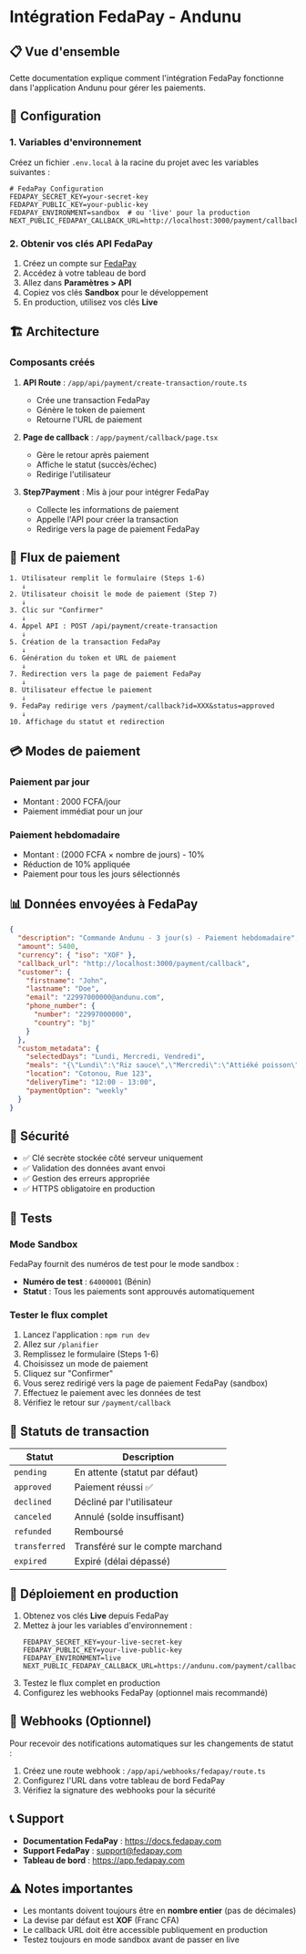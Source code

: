 # Intégration FedaPay - Andunu

## 📋 Vue d'ensemble

Cette documentation explique comment l'intégration FedaPay fonctionne dans l'application Andunu pour gérer les paiements.

## 🔧 Configuration

### 1. Variables d'environnement

Créez un fichier `.env.local` à la racine du projet avec les variables suivantes :

```env
# FedaPay Configuration
FEDAPAY_SECRET_KEY=your-secret-key
FEDAPAY_PUBLIC_KEY=your-public-key
FEDAPAY_ENVIRONMENT=sandbox  # ou 'live' pour la production
NEXT_PUBLIC_FEDAPAY_CALLBACK_URL=http://localhost:3000/payment/callback
```

### 2. Obtenir vos clés API FedaPay

1. Créez un compte sur [FedaPay](https://fedapay.com)
2. Accédez à votre tableau de bord
3. Allez dans **Paramètres > API**
4. Copiez vos clés **Sandbox** pour le développement
5. En production, utilisez vos clés **Live**

## 🏗️ Architecture

### Composants créés

1. **API Route** : `/app/api/payment/create-transaction/route.ts`
   - Crée une transaction FedaPay
   - Génère le token de paiement
   - Retourne l'URL de paiement

2. **Page de callback** : `/app/payment/callback/page.tsx`
   - Gère le retour après paiement
   - Affiche le statut (succès/échec)
   - Redirige l'utilisateur

3. **Step7Payment** : Mis à jour pour intégrer FedaPay
   - Collecte les informations de paiement
   - Appelle l'API pour créer la transaction
   - Redirige vers la page de paiement FedaPay

## 🔄 Flux de paiement

```
1. Utilisateur remplit le formulaire (Steps 1-6)
   ↓
2. Utilisateur choisit le mode de paiement (Step 7)
   ↓
3. Clic sur "Confirmer"
   ↓
4. Appel API : POST /api/payment/create-transaction
   ↓
5. Création de la transaction FedaPay
   ↓
6. Génération du token et URL de paiement
   ↓
7. Redirection vers la page de paiement FedaPay
   ↓
8. Utilisateur effectue le paiement
   ↓
9. FedaPay redirige vers /payment/callback?id=XXX&status=approved
   ↓
10. Affichage du statut et redirection
```

## 💳 Modes de paiement

### Paiement par jour
- Montant : 2000 FCFA/jour
- Paiement immédiat pour un jour

### Paiement hebdomadaire
- Montant : (2000 FCFA × nombre de jours) - 10%
- Réduction de 10% appliquée
- Paiement pour tous les jours sélectionnés

## 📊 Données envoyées à FedaPay

```json
{
  "description": "Commande Andunu - 3 jour(s) - Paiement hebdomadaire",
  "amount": 5400,
  "currency": { "iso": "XOF" },
  "callback_url": "http://localhost:3000/payment/callback",
  "customer": {
    "firstname": "John",
    "lastname": "Doe",
    "email": "22997000000@andunu.com",
    "phone_number": {
      "number": "22997000000",
      "country": "bj"
    }
  },
  "custom_metadata": {
    "selectedDays": "Lundi, Mercredi, Vendredi",
    "meals": "{\"Lundi\":\"Riz sauce\",\"Mercredi\":\"Attiéké poisson\",\"Vendredi\":\"Alloco\"}",
    "location": "Cotonou, Rue 123",
    "deliveryTime": "12:00 - 13:00",
    "paymentOption": "weekly"
  }
}
```

## 🔐 Sécurité

- ✅ Clé secrète stockée côté serveur uniquement
- ✅ Validation des données avant envoi
- ✅ Gestion des erreurs appropriée
- ✅ HTTPS obligatoire en production

## 🧪 Tests

### Mode Sandbox

FedaPay fournit des numéros de test pour le mode sandbox :

- **Numéro de test** : `64000001` (Bénin)
- **Statut** : Tous les paiements sont approuvés automatiquement

### Tester le flux complet

1. Lancez l'application : `npm run dev`
2. Allez sur `/planifier`
3. Remplissez le formulaire (Steps 1-6)
4. Choisissez un mode de paiement
5. Cliquez sur "Confirmer"
6. Vous serez redirigé vers la page de paiement FedaPay (sandbox)
7. Effectuez le paiement avec les données de test
8. Vérifiez le retour sur `/payment/callback`

## 📝 Statuts de transaction

| Statut | Description |
|--------|-------------|
| `pending` | En attente (statut par défaut) |
| `approved` | Paiement réussi ✅ |
| `declined` | Décliné par l'utilisateur |
| `canceled` | Annulé (solde insuffisant) |
| `refunded` | Remboursé |
| `transferred` | Transféré sur le compte marchand |
| `expired` | Expiré (délai dépassé) |

## 🚀 Déploiement en production

1. Obtenez vos clés **Live** depuis FedaPay
2. Mettez à jour les variables d'environnement :
   ```env
   FEDAPAY_SECRET_KEY=your-live-secret-key
   FEDAPAY_PUBLIC_KEY=your-live-public-key
   FEDAPAY_ENVIRONMENT=live
   NEXT_PUBLIC_FEDAPAY_CALLBACK_URL=https://andunu.com/payment/callback
   ```
3. Testez le flux complet en production
4. Configurez les webhooks FedaPay (optionnel mais recommandé)

## 🔔 Webhooks (Optionnel)

Pour recevoir des notifications automatiques sur les changements de statut :

1. Créez une route webhook : `/app/api/webhooks/fedapay/route.ts`
2. Configurez l'URL dans votre tableau de bord FedaPay
3. Vérifiez la signature des webhooks pour la sécurité

## 📞 Support

- **Documentation FedaPay** : https://docs.fedapay.com
- **Support FedaPay** : support@fedapay.com
- **Tableau de bord** : https://app.fedapay.com

## ⚠️ Notes importantes

- Les montants doivent toujours être en **nombre entier** (pas de décimales)
- La devise par défaut est **XOF** (Franc CFA)
- Le callback URL doit être accessible publiquement en production
- Testez toujours en mode sandbox avant de passer en live
